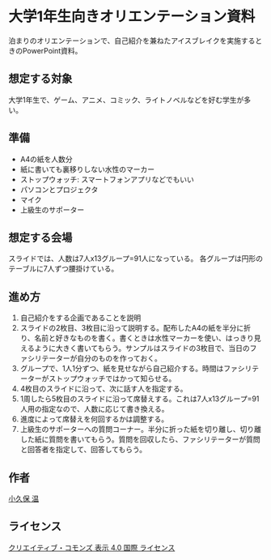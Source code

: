 # 大学1年生向きオリエンテーション資料

泊まりのオリエンテーションで、自己紹介を兼ねたアイスブレイクを実施するときのPowerPoint資料。

## 想定する対象
大学1年生で、ゲーム、アニメ、コミック、ライトノベルなどを好む学生が多い。

## 準備
* A4の紙を人数分
* 紙に書いても裏移りしない水性のマーカー
* ストップウォッチ: スマートフォンアプリなどでもいい
* パソコンとプロジェクタ
* マイク
* 上級生のサポーター

## 想定する会場
スライドでは、人数は7人x13グループ=91人になっている。
各グループは円形のテーブルに7人ずつ腰掛けている。

## 進め方
1. 自己紹介をする企画であることを説明
2. スライドの2枚目、3枚目に沿って説明する。配布したA4の紙を半分に折り、名前と好きなものを書く。書くときは水性マーカーを使い、はっきり見えるように大きく書いてもらう。サンプルはスライドの3枚目で、当日のファシリテーターが自分のものを作っておく。
3. グループで、1人1分ずつ、紙を見せながら自己紹介する。時間はファシリテーターがストップウォッチではかって知らせる。
4. 4枚目のスライドに沿って、次に話す人を指定する。
5. 1周したら5枚目のスライドに沿って席替えする。これは7人x13グループ=91人用の指定なので、人数に応じて書き換える。
6. 進度によって席替えを何回するかは調整する。
7. 上級生のサポーターへの質問コーナー。半分に折った紙を切り離し、切り離した紙に質問を書いてもらう。質問を回収したら、ファシリテーターが質問と回答者を指定して、回答してもらう。

## 作者
[小久保 温](https://akokubo.github.io/)

## ライセンス
[クリエイティブ・コモンズ 表示 4.0 国際 ライセンス](https://creativecommons.org/licenses/by/4.0/deed.ja)
